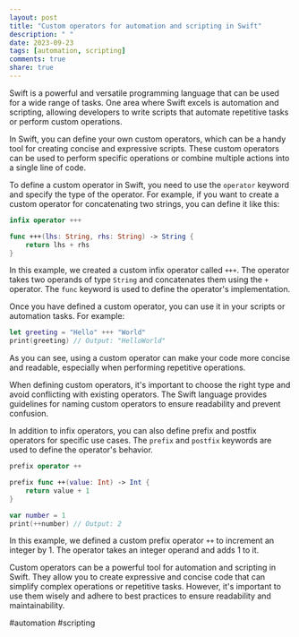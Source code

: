 ```yaml
---
layout: post
title: "Custom operators for automation and scripting in Swift"
description: " "
date: 2023-09-23
tags: [automation, scripting]
comments: true
share: true
---
```


Swift is a powerful and versatile programming language that can be used for a wide range of tasks. One area where Swift excels is automation and scripting, allowing developers to write scripts that automate repetitive tasks or perform custom operations.

In Swift, you can define your own custom operators, which can be a handy tool for creating concise and expressive scripts. These custom operators can be used to perform specific operations or combine multiple actions into a single line of code.

To define a custom operator in Swift, you need to use the `operator` keyword and specify the type of the operator. For example, if you want to create a custom operator for concatenating two strings, you can define it like this:

```swift
infix operator +++

func +++(lhs: String, rhs: String) -> String {
    return lhs + rhs
}
```

In this example, we created a custom infix operator called `+++`. The operator takes two operands of type `String` and concatenates them using the `+` operator. The `func` keyword is used to define the operator's implementation.

Once you have defined a custom operator, you can use it in your scripts or automation tasks. For example:

```swift
let greeting = "Hello" +++ "World"
print(greeting) // Output: "HelloWorld"
```

As you can see, using a custom operator can make your code more concise and readable, especially when performing repetitive operations.

When defining custom operators, it's important to choose the right type and avoid conflicting with existing operators. The Swift language provides guidelines for naming custom operators to ensure readability and prevent confusion.

In addition to infix operators, you can also define prefix and postfix operators for specific use cases. The `prefix` and `postfix` keywords are used to define the operator's behavior.

```swift
prefix operator ++

prefix func ++(value: Int) -> Int {
    return value + 1
}

var number = 1
print(++number) // Output: 2
```

In this example, we defined a custom prefix operator `++` to increment an integer by 1. The operator takes an integer operand and adds 1 to it.

Custom operators can be a powerful tool for automation and scripting in Swift. They allow you to create expressive and concise code that can simplify complex operations or repetitive tasks. However, it's important to use them wisely and adhere to best practices to ensure readability and maintainability.

#automation #scripting